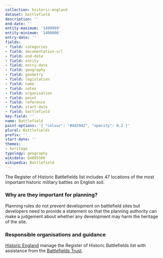 ```yaml
---
collection: historic-england
dataset: battlefield
description: ''
end-date: ''
entity-maximum: '1499999'
entity-minimum: '1400000'
entry-date: ''
fields:
- field: categories
- field: documentation-url
- field: end-date
- field: entity
- field: entry-date
- field: geography
- field: geometry
- field: legislation
- field: name
- field: notes
- field: organisation
- field: point
- field: reference
- field: start-date
- field: battlefield
key-field: ''
name: Battlefield
paint-options: '{ "colour": "#4d2942", "opacity": 0.2 }'
plural: Battlefields
prefix: ''
start-date: ''
themes:
- heritage
typology: geography
wikidata: Q4895508
wikipedia: Battlefield
---
```


The Register of Historic Battlefields list includes 47 locations of the most important historic military battles on English soil.

### Why are they important for planning?

Planning rules do not prevent development on battlefield sites but developers need to provide a statement so that the planning authority can make a judgement about whether any development may harm the heritage of the site. 

### Responsible organisations and guidance

[Historic England](https://historicengland.org.uk) manage the Register of Historic Battlefields list with assistance from the [Battlefields Trust](https://www.battlefieldstrust.com/).
